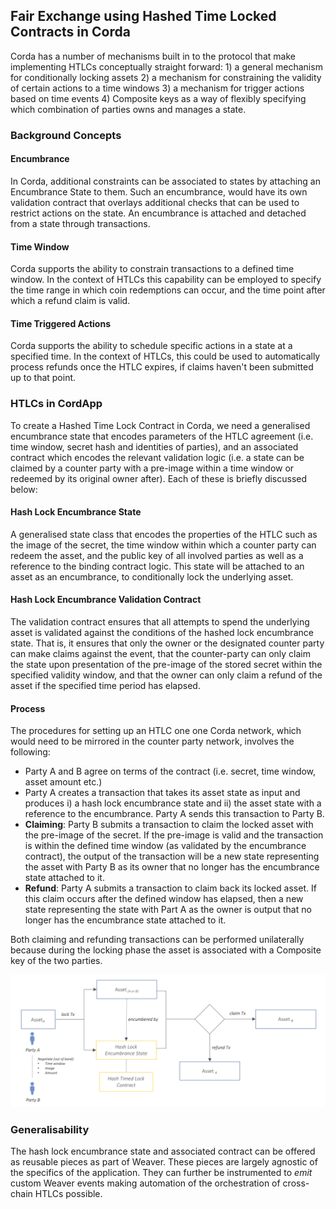 ## Fair Exchange using Hashed Time Locked Contracts in Corda
Corda has a number of mechanisms built in to the protocol that make implementing HTLCs conceptually straight forward: 1) a general mechanism for conditionally locking assets 2) a mechanism for constraining the validity of certain actions to a time windows 3) a mechanism for trigger actions based on time events 4) Composite keys as a way of flexibly specifying which combination of parties owns and manages a state.

### Background Concepts

#### Encumbrance
  In Corda, additional constraints can be associated to states by attaching an Encumbrance State to them. Such an encumbrance, would have its own validation contract that overlays additional checks that can be used to restrict actions on the state. An encumbrance is attached and detached from a state through transactions.

#### Time Window
Corda supports the ability to constrain transactions to a defined time window. In the context of HTLCs this capability can be employed to specify the time range in which coin redemptions can occur, and the time point after which a refund claim is valid.

#### Time Triggered Actions
Corda supports the ability to schedule specific actions in a state at a specified time. In the context of HTLCs, this could be used to automatically process refunds once the HTLC expires, if claims haven't been submitted up to that point.

### HTLCs in CordApp
To create a Hashed Time Lock Contract in Corda, we need a generalised encumbrance state that encodes parameters of the HTLC agreement (i.e. time window, secret hash and identities of parties), and an associated contract which encodes the relevant validation logic (i.e. a state can be claimed by a counter party with a pre-image within a time window or redeemed by its original owner after). Each of these is briefly discussed below:

#### Hash Lock Encumbrance State
A generalised state class that encodes the properties of the HTLC such as the image of the secret, the time window within which a counter party can redeem the asset, and the public key of all involved parties as well as a reference to the binding contract logic. This state will be attached to an asset as an encumbrance, to conditionally lock the underlying asset.

#### Hash Lock Encumbrance Validation Contract
The validation contract ensures that all attempts to spend the underlying asset is validated against the conditions of the hashed lock encumbrance state. That is, it ensures that only the owner or the designated counter party can make claims against the event, that the counter-party can only claim the state upon presentation of the pre-image of the stored secret within the specified validity window, and that the owner can only claim a refund of the asset if the specified time period has elapsed.

#### Process
The procedures for setting up an HTLC one one Corda network, which would need to be mirrored in the counter party network, involves the following:
- Party A and B agree on terms of the contract (i.e. secret, time window, asset amount etc.)
- Party A creates a transaction that takes its asset state as input and produces i) a hash lock encumbrance state and ii) the asset state with a reference to the encumbrance. Party A sends this transaction to Party B.
- **Claiming**: Party B submits a transaction to claim the locked asset with the pre-image of the secret. If the pre-image is valid and the transaction is within the defined time window (as validated by the encumbrance contract), the output of the transaction will be a new state representing the asset with Party B as its owner that no longer has the encumbrance state attached to it.
- **Refund**: Party A submits a transaction to claim back its locked asset. If this claim occurs after the defined window has elapsed, then a new state representing the state with Part A as the owner is output that no longer has the encumbrance state attached to it.

Both claiming and refunding transactions can be performed unilaterally because during the locking phase the asset is associated with a Composite key of the two parties.

![Corda HTLC](../resources/images/cordapp-htlc.png)

### Generalisability
The hash lock encumbrance state and associated contract can be offered as reusable pieces as part of Weaver. These pieces are largely agnostic of the specifics of the application. They can further be instrumented to *emit* custom Weaver events making automation of the orchestration of cross-chain HTLCs possible.
